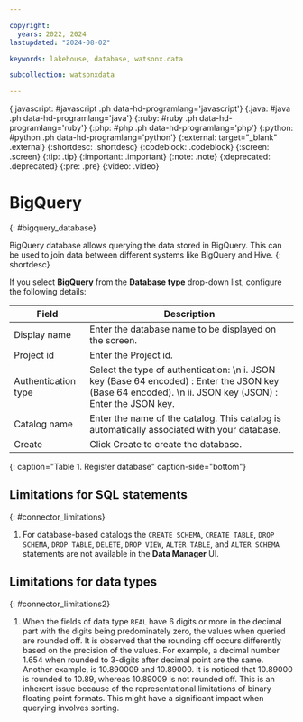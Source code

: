 ```yaml
---

copyright:
  years: 2022, 2024
lastupdated: "2024-08-02"

keywords: lakehouse, database, watsonx.data

subcollection: watsonxdata

---
```


{:javascript: #javascript .ph data-hd-programlang='javascript'}
{:java: #java .ph data-hd-programlang='java'}
{:ruby: #ruby .ph data-hd-programlang='ruby'}
{:php: #php .ph data-hd-programlang='php'}
{:python: #python .ph data-hd-programlang='python'}
{:external: target="_blank" .external}
{:shortdesc: .shortdesc}
{:codeblock: .codeblock}
{:screen: .screen}
{:tip: .tip}
{:important: .important}
{:note: .note}
{:deprecated: .deprecated}
{:pre: .pre}
{:video: .video}

# BigQuery
{: #bigquery_database}

BigQuery database allows querying the data stored in BigQuery. This can be used to join data between different systems like BigQuery and Hive.
{: shortdesc}

 If you select **BigQuery** from the **Database type** drop-down list, configure the following details:

 | Field           | Description        |
 |------------------|--------------------|
 | Display name    | Enter the database name to be displayed on the screen. |
 | Project id            | Enter the Project id.  |
 | Authentication type             | Select the type of authentication: \n i. JSON key (Base 64 encoded) : Enter the JSON key (Base 64 encoded). \n ii. JSON key (JSON) : Enter the JSON key.|
 | Catalog name | Enter the name of the catalog. This catalog is automatically associated with your database. |
 | Create | Click Create to create the database. |
 {: caption="Table 1. Register database" caption-side="bottom"}

## Limitations for SQL statements
{: #connector_limitations}

1. For database-based catalogs the `CREATE SCHEMA`, `CREATE TABLE`, `DROP SCHEMA`, `DROP TABLE`, `DELETE`, `DROP VIEW`, `ALTER TABLE`, and `ALTER SCHEMA` statements are not available in the **Data Manager** UI.

## Limitations for data types
{: #connector_limitations2}

1. When the fields of data type `REAL` have 6 digits or more in the decimal part with the digits being predominately zero, the values when queried are rounded off. It is observed that the rounding off occurs differently based on the precision of the values. For example, a decimal number 1.654 when rounded to 3-digits after decimal point are the same. Another example, is 10.890009 and 10.89000. It is noticed that 10.89000 is rounded to 10.89, whereas 10.89009 is not rounded off. This is an inherent issue because of the representational limitations of binary floating point formats. This might have a significant impact when querying involves sorting.
